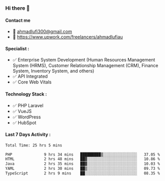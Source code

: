 ### Hi there 👋

#### Contact me 
- :email: ahmadlufi300@gmail.com
- 🔭 https://www.upwork.com/freelancers/ahmadlufiau

#### Specialist :
- ✅ Enterprise System Development (Human Resources Management System (HRMS), Customer Relationship Management (CRM), Finance System, Inventory System, and others)
- ✅ API Integrated
- ✅ Core Web Vitals

#### Technology Stack :

- ✅ PHP Laravel
- ✅ VueJS
- ✅ WordPress
- ✅ HubSpot

#### Last 7 Days Activity :
<!--START_SECTION:waka-->

```txt
Total Time: 25 hrs 5 mins

PHP              9 hrs 34 mins   █████████▒░░░░░░░░░░░░░░░   37.05 %
HTML             2 hrs 48 mins   ██▓░░░░░░░░░░░░░░░░░░░░░░   10.86 %
Java             2 hrs 35 mins   ██▓░░░░░░░░░░░░░░░░░░░░░░   10.03 %
YAML             2 hrs 30 mins   ██▒░░░░░░░░░░░░░░░░░░░░░░   09.73 %
TypeScript       2 hrs 9 mins    ██░░░░░░░░░░░░░░░░░░░░░░░   08.35 %
```

<!--END_SECTION:waka-->

<!--
**ahmadlufiau/ahmadlufiau** is a ✨ _special_ ✨ repository because its `README.md` (this file) appears on your GitHub profile.

Here are some ideas to get you started:

- 🔭 I’m currently working on ...
- 🌱 I’m currently learning ...
- 👯 I’m looking to collaborate on ...
- 🤔 I’m looking for help with ...
- 💬 Ask me about ...
- 📫 How to reach me: ...
- 😄 Pronouns: ...
- ⚡ Fun fact: ...
-->
